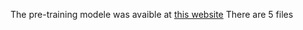 The pre-training modele was avaible at [this website](http://download.tensorflow.org/models/inception_v3_2016_08_28.tar.gz)
There are 5 files
